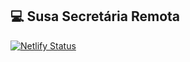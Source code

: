 ## 💻 Susa Secretária Remota 

[![Netlify Status](https://api.netlify.com/api/v1/badges/8dd1db26-96df-434a-9ad6-5738e10f3e9f/deploy-status)](https://app.netlify.com/sites/laughing-banach-8bbe50/deploys)
